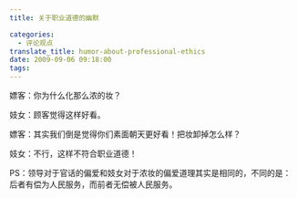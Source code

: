 ```yaml
---
title: 关于职业道德的幽默

categories:
  - 评论观点
translate_title: humor-about-professional-ethics
date: 2009-09-06 09:18:00
tags:
---
```


嫖客：你为什么化那么浓的妆？

妓女：顾客觉得这样好看。

嫖客：其实我们倒是觉得你们素面朝天更好看！把妆卸掉怎么样？

妓女：不行，这样不符合职业道德！

PS：领导对于官话的偏爱和妓女对于浓妆的偏爱道理其实是相同的，不同的是：后者有偿为人民服务，而前者无偿被人民服务。

